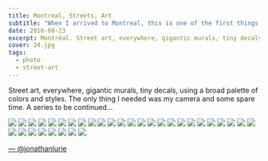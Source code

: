 ```yaml
---
title: Montreal, Streets, Art
subtitle: "When I arrived to Montreal, this is one of the first things stoke me: street art."
date: 2016-08-23
excerpt: Montréal. Street art, everywhere, gigantic murals, tiny decals, using a broad palette of colors and styles.
cover: 24.jpg
tags:
  - photo
  - street-art
---
```


Street art, everywhere, gigantic murals, tiny decals, using a broad palette of colors and styles. The only thing I needed was my camera and some spare time. A series to be continued...

![](01.jpg)
![](02.jpg)
![](03.jpg)
![](04.jpg)
![](05.jpg)
![](06.jpg)
![](07.jpg)
![](08.jpg)
![](09.jpg)
![](10.jpg)
![](11.jpg)
![](12.jpg)
![](13.jpg)
![](14.jpg)
![](15.jpg)
![](16.jpg)
![](17.jpg)
![](18.jpg)
![](19.jpg)
![](20.jpg)
![](21.jpg)
![](22.jpg)
![](23.jpg)
![](24.jpg)
![](25.jpg)
![](26.jpg)
![](27.jpg)
![](28.jpg)
![](29.jpg)
![](30.jpg)
![](31.jpg)
![](32.jpg)
![](33.jpg)

[— @jonathanlurie](https://twitter.com/jonathanlurie)